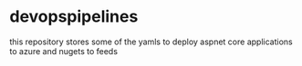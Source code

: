 # devopspipelines
this repository stores some of the yamls to deploy aspnet core applications to azure and nugets to feeds 

